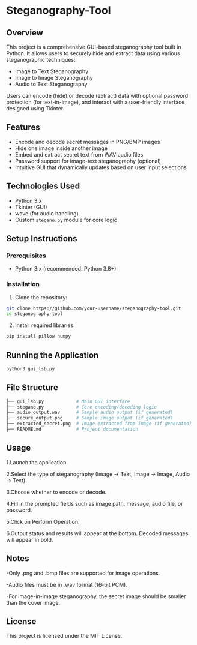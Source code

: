 # Steganography-Tool

## Overview
This project is a comprehensive GUI-based steganography tool built in Python. It allows users to securely hide and extract data using various steganographic techniques:

- Image to Text Steganography
- Image to Image Steganography
- Audio to Text Steganography
  
Users can encode (hide) or decode (extract) data with optional password protection (for text-in-image), and interact with a user-friendly interface designed using Tkinter.


## Features
- Encode and decode secret messages in PNG/BMP images
- Hide one image inside another image
- Embed and extract secret text from WAV audio files
- Password support for image-text steganography (optional)
- Intuitive GUI that dynamically updates based on user input selections


## Technologies Used
- Python 3.x
- Tkinter (GUI)
- wave (for audio handling)
- Custom `stegano.py` module for core logic


## Setup Instructions

### Prerequisites
- Python 3.x (recommended: Python 3.8+)

### Installation
1. Clone the repository:

```bash
git clone https://github.com/your-username/steganography-tool.git
cd steganography-tool
```

2. Install required libraries:

```bash
pip install pillow numpy
```


## Running the Application

```bash
python3 gui_lsb.py
```


## File Structure

```bash
├── gui_lsb.py            # Main GUI interface
├── stegano.py            # Core encoding/decoding logic
├── audio_output.wav      # Sample audio output (if generated)
├── secure_output.png     # Sample image output (if generated)
├── extracted_secret.png  # Image extracted from image (if generated)
├── README.md             # Project documentation
```


## Usage

1.Launch the application.

2.Select the type of steganography (Image → Text, Image → Image, Audio → Text).

3.Choose whether to encode or decode.

4.Fill in the prompted fields such as image path, message, audio file, or password.

5.Click on Perform Operation.

6.Output status and results will appear at the bottom. Decoded messages will appear in bold.


## Notes

-Only .png and .bmp files are supported for image operations.

-Audio files must be in .wav format (16-bit PCM).

-For image-in-image steganography, the secret image should be smaller than the cover image.

## License

This project is licensed under the MIT License.





